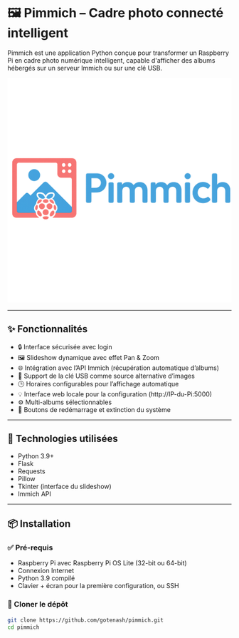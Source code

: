 # 🖼️ Pimmich – Cadre photo connecté intelligent

Pimmich est une application Python conçue pour transformer un Raspberry Pi en cadre photo numérique intelligent, capable d'afficher des albums hébergés sur un serveur Immich ou sur une clé USB.

![Pimmich Logo](static/logo.png)

---

## ✨ Fonctionnalités

- 🔒 Interface sécurisée avec login
- 🖼️ Slideshow dynamique avec effet Pan & Zoom
- 🌐 Intégration avec l’API Immich (récupération automatique d’albums)
- 📂 Support de la clé USB comme source alternative d’images
- 🕒 Horaires configurables pour l’affichage automatique
- 💡 Interface web locale pour la configuration (http://IP-du-Pi:5000)
- ⚙️ Multi-albums sélectionnables
- 🔌 Boutons de redémarrage et extinction du système

---

## 🧰 Technologies utilisées

- Python 3.9+
- Flask
- Requests
- Pillow
- Tkinter (interface du slideshow)
- Immich API

---

## 📦 Installation

### ✅ Pré-requis

- Raspberry Pi avec Raspberry Pi OS Lite (32-bit ou 64-bit)
- Connexion Internet
- Python 3.9 compilé
- Clavier + écran pour la première configuration, ou SSH

### 📁 Cloner le dépôt

```bash
git clone https://github.com/gotenash/pimmich.git
cd pimmich
